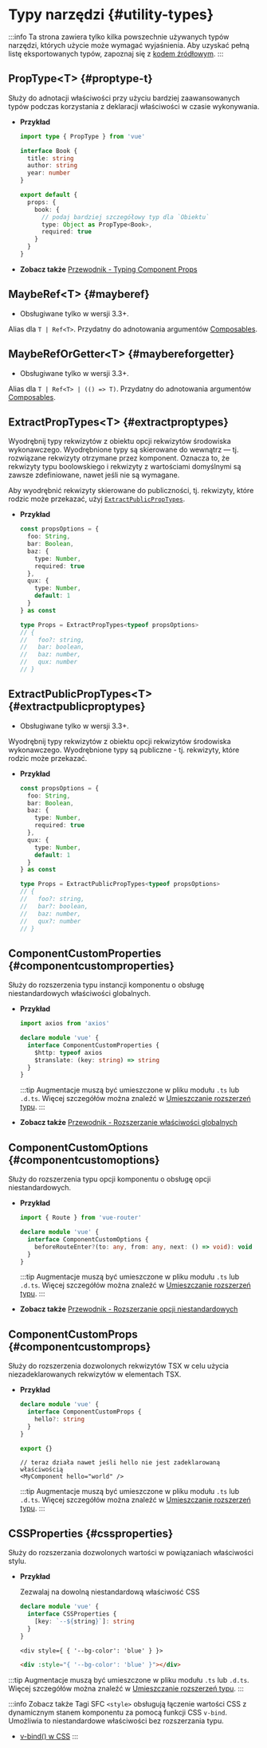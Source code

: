# Typy narzędzi {#utility-types}

:::info
Ta strona zawiera tylko kilka powszechnie używanych typów narzędzi, których użycie może wymagać wyjaśnienia. Aby uzyskać pełną listę eksportowanych typów, zapoznaj się z [kodem źródłowym](https://github.com/vuejs/core/blob/main/packages/runtime-core/src/index.ts#L131).
:::

## PropType\<T> {#proptype-t}

Służy do adnotacji właściwości przy użyciu bardziej zaawansowanych typów podczas korzystania z deklaracji właściwości w czasie wykonywania.

- **Przykład**

  ```ts
  import type { PropType } from 'vue'

  interface Book {
    title: string
    author: string
    year: number
  }

  export default {
    props: {
      book: {
        // podaj bardziej szczegółowy typ dla `Obiektu`
        type: Object as PropType<Book>,
        required: true
      }
    }
  }
  ```

- **Zobacz także** [Przewodnik - Typing Component Props](/guide/typescript/options-api#typing-component-props)

## MaybeRef\<T> {#mayberef}

- Obsługiwane tylko w wersji 3.3+.

Alias dla `T | Ref<T>`. Przydatny do adnotowania argumentów [Composables](/guide/reusability/composables.html).

## MaybeRefOrGetter\<T> {#maybereforgetter}

- Obsługiwane tylko w wersji 3.3+.

Alias dla `T | Ref<T> | (() => T)`. Przydatny do adnotowania argumentów [Composables](/guide/reusability/composables.html).

## ExtractPropTypes\<T> {#extractproptypes}

Wyodrębnij typy rekwizytów z obiektu opcji rekwizytów środowiska wykonawczego. Wyodrębnione typy są skierowane do wewnątrz — tj. rozwiązane rekwizyty otrzymane przez komponent. Oznacza to, że rekwizyty typu boolowskiego i rekwizyty z wartościami domyślnymi są zawsze zdefiniowane, nawet jeśli nie są wymagane.

Aby wyodrębnić rekwizyty skierowane do publiczności, tj. rekwizyty, które rodzic może przekazać, użyj [`ExtractPublicPropTypes`](#extractpublicproptypes).

- **Przykład**

  ```ts
  const propsOptions = {
    foo: String,
    bar: Boolean,
    baz: {
      type: Number,
      required: true
    },
    qux: {
      type: Number,
      default: 1
    }
  } as const

  type Props = ExtractPropTypes<typeof propsOptions>
  // {
  //   foo?: string,
  //   bar: boolean,
  //   baz: number,
  //   qux: number
  // }
  ```

## ExtractPublicPropTypes\<T> {#extractpublicproptypes}

- Obsługiwane tylko w wersji 3.3+.

Wyodrębnij typy rekwizytów z obiektu opcji rekwizytów środowiska wykonawczego. Wyodrębnione typy są publiczne - tj. rekwizyty, które rodzic może przekazać.

- **Przykład**

  ```ts
  const propsOptions = {
    foo: String,
    bar: Boolean,
    baz: {
      type: Number,
      required: true
    },
    qux: {
      type: Number,
      default: 1
    }
  } as const

  type Props = ExtractPublicPropTypes<typeof propsOptions>
  // {
  //   foo?: string,
  //   bar?: boolean,
  //   baz: number,
  //   qux?: number
  // }
  ```

## ComponentCustomProperties {#componentcustomproperties}

Służy do rozszerzenia typu instancji komponentu o obsługę niestandardowych właściwości globalnych.

- **Przykład**

  ```ts
  import axios from 'axios'

  declare module 'vue' {
    interface ComponentCustomProperties {
      $http: typeof axios
      $translate: (key: string) => string
    }
  }
  ```

  :::tip
  Augmentacje muszą być umieszczone w pliku modułu `.ts` lub `.d.ts`. Więcej szczegółów można znaleźć w [Umieszczanie rozszerzeń typu](/guide/typescript/options-api#augmenting-global-properties).
  :::

- **Zobacz także** [Przewodnik - Rozszerzanie właściwości globalnych](/guide/typescript/options-api#augmenting-global-properties)

## ComponentCustomOptions {#componentcustomoptions}

Służy do rozszerzenia typu opcji komponentu o obsługę opcji niestandardowych.

- **Przykład**

  ```ts
  import { Route } from 'vue-router'

  declare module 'vue' {
    interface ComponentCustomOptions {
      beforeRouteEnter?(to: any, from: any, next: () => void): void
    }
  }
  ```

  :::tip
  Augmentacje muszą być umieszczone w pliku modułu `.ts` lub `.d.ts`. Więcej szczegółów można znaleźć w [Umieszczanie rozszerzeń typu](/guide/typescript/options-api#augmenting-global-properties).
  :::

- **Zobacz także** [Przewodnik - Rozszerzanie opcji niestandardowych](/guide/typescript/options-api#augmenting-custom-options)

## ComponentCustomProps {#componentcustomprops}

Służy do rozszerzenia dozwolonych rekwizytów TSX w celu użycia niezadeklarowanych rekwizytów w elementach TSX.

- **Przykład**

  ```ts
  declare module 'vue' {
    interface ComponentCustomProps {
      hello?: string
    }
  }

  export {}
  ```

  ```tsx
  // teraz działa nawet jeśli hello nie jest zadeklarowaną właściwością
  <MyComponent hello="world" />
  ```

  :::tip
  Augmentacje muszą być umieszczone w pliku modułu `.ts` lub `.d.ts`. Więcej szczegółów można znaleźć w [Umieszczanie rozszerzeń typu](/guide/typescript/options-api#augmenting-global-properties).
  :::

## CSSProperties {#cssproperties}

Służy do rozszerzania dozwolonych wartości w powiązaniach właściwości stylu.

- **Przykład**

  Zezwalaj na dowolną niestandardową właściwość CSS

  ```ts
  declare module 'vue' {
    interface CSSProperties {
      [key: `--${string}`]: string
    }
  }
  ```

  ```tsx
  <div style={ { '--bg-color': 'blue' } }>
  ```

  ```html
  <div :style="{ '--bg-color': 'blue' }"></div>
  ```

:::tip
Augmentacje muszą być umieszczone w pliku modułu `.ts` lub `.d.ts`. Więcej szczegółów można znaleźć w [Umieszczanie rozszerzeń typu](/guide/typescript/options-api#augmenting-global-properties).
:::

:::info Zobacz także
Tagi SFC `<style>` obsługują łączenie wartości CSS z dynamicznym stanem komponentu za pomocą funkcji CSS `v-bind`. Umożliwia to niestandardowe właściwości bez rozszerzania typu.

- [v-bind() w CSS](/api/sfc-css-features#v-bind-in-css)
  :::
